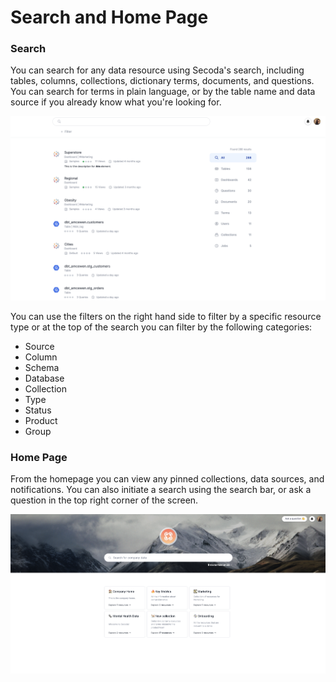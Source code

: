 # Search and Home Page

### Search

You can search for any data resource using Secoda's search, including tables, columns, collections, dictionary terms, documents, and questions. You can search for terms in plain language, or by the table name and data source if you already know what you're looking for.

![](../.gitbook/assets/search.png)

You can use the filters on the right hand side to filter by a specific resource type or at the top of the search you can filter by the following categories:

* Source
* Column
* Schema
* Database
* Collection
* Type
* Status
* Product
* Group

### Home Page

From the homepage you can view any pinned collections, data sources, and notifications. You can also initiate a search using the search bar, or ask a question in the top right corner of the screen.

![](<../.gitbook/assets/Screen Shot 2022-04-08 at 12.38.10 PM (1).png>)
